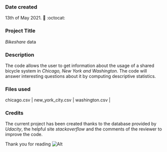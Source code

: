 
### Date created
13th of May 2021.
:metal: :octocat:
### Project Title
*Bikeshare* data  

### Description
The code allows the user to get information about the usage of a shared bicycle system in _Chicago, New York and Washington_.
The code will answer interesting questions about it by computing descriptive statistics.


### Files used
chicago.csv |
new_york_city.csv |
washington.csv |

### Credits
The current project has been created thanks to the database provided by *Udacity*, the helpful site *stackoverflow* and the comments of the reviewer to improve the code.

Thank you for reading ![Alt](.gitignore/thankyou.png "Thanks")
